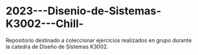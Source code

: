 # 2023---Disenio-de-Sistemas-K3002---Chill-
Repositorio destinado a coleccionar ejercicios realizados en grupo durante la catedra de Diseño de Sistemas K3002.
